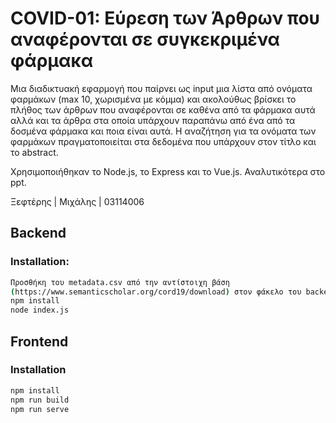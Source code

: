# COVID-01: Εύρεση των Άρθρων που αναφέρονται σε συγκεκριμένα φάρμακα

Mια διαδικτυακή εφαρμογή που παίρνει ως input μια λίστα από ονόματα φαρμάκων (max 10, χωρισμένα με κόμμα) και ακολούθως βρίσκει το πλήθος των άρθρων που αναφέρονται σε καθένα από τα φάρμακα αυτά αλλά και τα άρθρα στα οποία υπάρχουν παραπάνω από ένα από τα δοσμένα φάρμακα και ποια είναι αυτά. Η αναζήτηση για τα ονόματα των φαρμάκων πραγματοποιείται στα δεδομένα που υπάρχουν στον τίτλο και το abstract.

Χρησιμοποιήθηκαν το Node.js, το Express και το Vue.js. Αναλυτικότερα στο ppt.

Ξεφτέρης | Μιχάλης | 03114006

## Backend
### Installation:
```bash
Προσθήκη του metadata.csv από την αντίστοιχη βάση
(https://www.semanticscholar.org/cord19/download) στον φάκελο του backend.
npm install
node index.js
```
## Frontend
### Installation
```bash
npm install
npm run build
npm run serve
```
